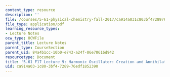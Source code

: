```yaml
---
content_type: resource
description: ''
file: /courses/5-61-physical-chemistry-fall-2017/ca914a031c803bf4728976edf1852390_MIT5_61F17_lec9.pdf
file_type: application/pdf
learning_resource_types:
- Lecture Notes
ocw_type: OCWFile
parent_title: Lecture Notes
parent_type: CourseSection
parent_uid: 84a4b1cc-10b0-e743-a24f-06e70616d942
resourcetype: Document
title: '5.61 F17 Lecture 9: Harmonic Oscillator: Creation and Annihilation Operators'
uid: ca914a03-1c80-3bf4-7289-76edf1852390
---
```

